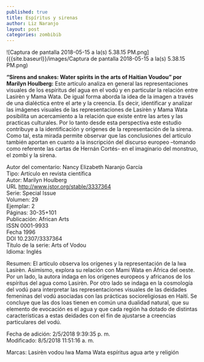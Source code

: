 ```yaml
---
published: true
title: Espíritus y sirenas
author: Liz Naranjo
layout: post
categories: zombibib
---
```


![Captura de pantalla 2018-05-15 a la(s) 5.38.15 PM.png]({{site.baseurl}}/images/Captura de pantalla 2018-05-15 a la(s) 5.38.15 PM.png)

**“Sirens and snakes: Water spirits in the arts of Haitian Voudou” por Marilyn Houlberg:** Este artículo analiza en general las representaciones visuales de los espíritus del agua en el vodú y en particular la relación entre Lasirèn y Mama Wata. De igual forma aborda la idea de la imagen a través de una dialéctica entre el arte y la creencia. Es decir, identificar y analizar las imágenes visuales de las representaciones de Lasirèn y Mama Wata posibilita un acercamiento a la relación que existe entre las artes y las practicas culturales. Por lo tanto desde esta perspectiva este estudio contribuye a la identificación y orígenes de la representación de la sirena. Como tal, esta mirada permite observar que las conclusiones del artículo también aportan en cuanto a la inscripción del discurso europeo –tomando como referente las cartas de Hernán Cortés- en el imaginario del monstruo, el zombi y la sirena.

Autor del comentario: Nancy Elizabeth Naranjo García  
Tipo: 	Artículo en revista científica  
Autor: 	Marilyn Houlberg  
URL 	http://www.jstor.org/stable/3337364  
Serie: 	Special Issue  
Volumen: 	29  
Ejemplar: 	2  
Páginas: 	30-35+101  
Publicación: 	African Arts  
ISSN 	0001-9933  
Fecha 	1996  
DOI 	10.2307/3337364  
Título de la serie: 	Arts of Vodou  
Idioma: 	Inglés  

Resumen: El artículo observa los orígenes y la representación de la lwa Lasirèn. Asimismo, explora su relación con Mami Wata en África del oeste. Por un lado, la autora indaga en los orígenes europeos y africanos de los espíritus del agua como Lasirèn. Por otro lado se indaga en la cosmología del vodú para interpretar las representaciones visuales de las deidades femeninas del vodú asociadas con las prácticas socioreligiosas en Haití. Se concluye que las dos loas tienen en común una dualidad natural, que su elemento de evocación es el agua y que cada región ha dotado de distintas características a estas deidades con el fin de ajustarse a creencias particulares del vodú.  

Fecha de adición: 	2/5/2018 9:39:35 p. m.  
Modificado: 	8/5/2018 11:51:16 a. m.  

Marcas: Lasirèn vodou lwa Mama Wata espíritus agua arte y religión  
